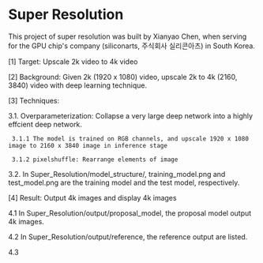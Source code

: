 # Super Resolution

This project of super resolution was built by Xianyao Chen, when serving for the GPU chip's company (siliconarts, 주식회사 실리콘아츠) in South Korea.

[1] Target: Upscale 2k video to 4k video 

[2] Background: Given 2k (1920 x 1080) video, upscale 2k to 4k (2160, 3840) video with deep learning technique.

[3] Techniques:

3.1. Overparameterization: Collapse a very large deep network into a highly effcient deep network. 

     3.1.1 The model is trained on RGB channels, and upscale 1920 x 1080 image to 2160 x 3840 image in inference stage
     
     3.1.2 pixelshuffle: Rearrange elements of image

3.2. In Super_Resolution/model_structure/, training_model.png and test_model.png are the training model and the test model, respectively.

[4] Result: Output 4k images and display 4k images

4.1 In Super_Resolution/output/proposal_model, the proposal model output 4k images.

4.2 In Super_Resolution/output/reference, the reference output are listed.

4.3 




